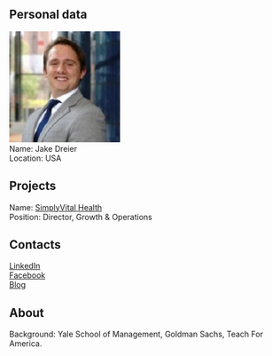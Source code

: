 ## Personal data
![jake dreier photo](photo/jake_dreier.jpg)  
Name:   Jake Dreier  
Location: USA  
## Projects 
Name: [SimplyVital Health](../projects/simplyvital_health.md)  
Position: Director, Growth & Operations   
## Contacts
[LinkedIn](https://www.linkedin.com/in/jake-dreier-33533169/)      
[Facebook](https://www.facebook.com/jake.dreier.7)  
[Blog](https://medium.com/@jakedreier)
## About
Background: Yale School of Management, Goldman Sachs, Teach For America.
